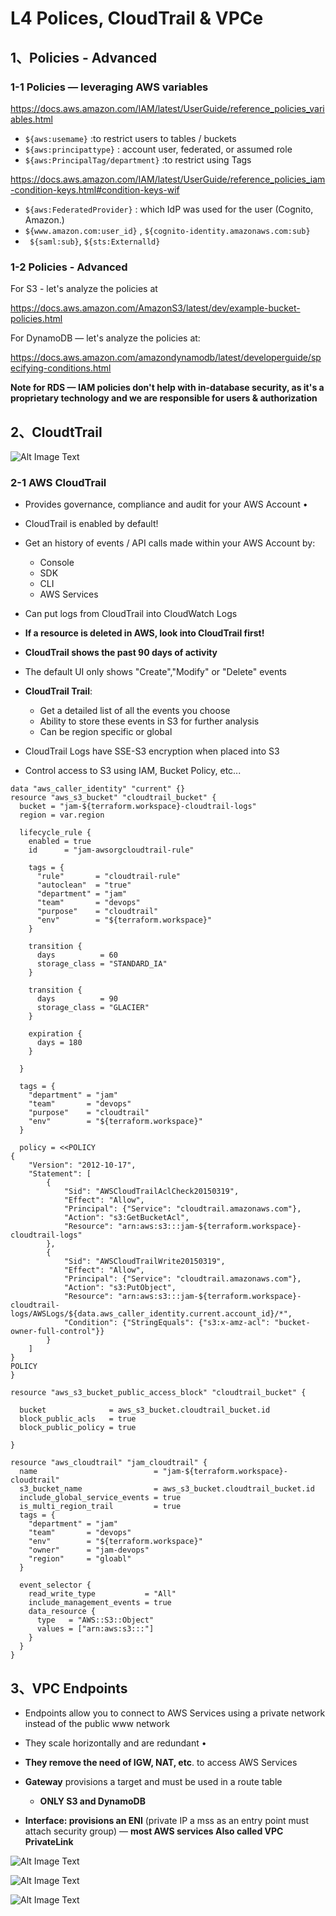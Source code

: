 # **L4 Polices, CloudTrail & VPCe**


## **1、Policies - Advanced**

### **1-1 Policies — leveraging AWS variables**


https://docs.aws.amazon.com/IAM/latest/UserGuide/reference_policies_variables.html

* `${aws:usemame}` :to restrict users to tables / buckets  
* `${aws:principattype}` : account user, federated, or assumed role 
* `${aws:PrincipalTag/department}` :to restrict using Tags 

https://docs.aws.amazon.com/IAM/latest/UserGuide/reference_policies_iam-condition-keys.html#condition-keys-wif


* `${aws:FederatedProvider}` : which IdP was used for the user (Cognito, Amazon.) 
* `${www.amazon.com:user_id}` , `${cognito-identity.amazonaws.com:sub}` 
* ` ${saml:sub}`, `${sts:Externalld}` 



### **1-2 Policies - Advanced**

 
For S3 - let's analyze the policies at

https://docs.aws.amazon.com/AmazonS3/latest/dev/example-bucket-policies.html


For DynamoDB — let's analyze the policies at: 

https://docs.aws.amazon.com/amazondynamodb/latest/developerguide/specifying-conditions.html


**Note for RDS — IAM policies don't help with in-database security, as it's a proprietary technology and we are responsible for users & authorization** 


## **2、CloudtTrail**

![Alt Image Text](../images/35_1.png "body image")

### **2-1 AWS CloudTrail**

*  Provides governance, compliance and audit for your AWS Account •
*  CloudTrail is enabled by default! 
*  Get an history of events / API calls made within your AWS Account by: 
	*  Console 
	*  SDK 
	*  CLI 
	*  AWS Services 

* Can put logs from CloudTrail into CloudWatch Logs 
* **If a resource is deleted in AWS, look into CloudTrail first!** 
* **CloudTrail shows the past 90 days of activity**
* The default UI only shows "Create","Modify" or "Delete" events 
* **CloudTrail Trail**: 
	* Get a detailed list of all the events you choose 
	* Ability to store these events in S3 for further analysis 
	* Can be region specific or global 

* CloudTrail Logs have SSE-S3 encryption when placed into S3 
* Control access to S3 using IAM, Bucket Policy, etc... 


```
data "aws_caller_identity" "current" {}
resource "aws_s3_bucket" "cloudtrail_bucket" {
  bucket = "jam-${terraform.workspace}-cloudtrail-logs"
  region = var.region

  lifecycle_rule {
    enabled = true
    id      = "jam-awsorgcloudtrail-rule"

    tags = {
      "rule"       = "cloudtrail-rule"
      "autoclean"  = "true"
      "department" = "jam"
      "team"       = "devops"
      "purpose"    = "cloudtrail"
      "env"        = "${terraform.workspace}"
    }

    transition {
      days          = 60
      storage_class = "STANDARD_IA"
    }

    transition {
      days          = 90
      storage_class = "GLACIER"
    }

    expiration {
      days = 180
    }

  }

  tags = {
    "department" = "jam"
    "team"       = "devops"
    "purpose"    = "cloudtrail"
    "env"        = "${terraform.workspace}"
  }

  policy = <<POLICY
{
    "Version": "2012-10-17",
    "Statement": [
        {
            "Sid": "AWSCloudTrailAclCheck20150319",
            "Effect": "Allow",
            "Principal": {"Service": "cloudtrail.amazonaws.com"},
            "Action": "s3:GetBucketAcl",
            "Resource": "arn:aws:s3:::jam-${terraform.workspace}-cloudtrail-logs"
        },
        {
            "Sid": "AWSCloudTrailWrite20150319",
            "Effect": "Allow",
            "Principal": {"Service": "cloudtrail.amazonaws.com"},
            "Action": "s3:PutObject",
            "Resource": "arn:aws:s3:::jam-${terraform.workspace}-cloudtrail-logs/AWSLogs/${data.aws_caller_identity.current.account_id}/*",
            "Condition": {"StringEquals": {"s3:x-amz-acl": "bucket-owner-full-control"}}
        }
    ]
} 
POLICY
}

resource "aws_s3_bucket_public_access_block" "cloudtrail_bucket" {

  bucket              = aws_s3_bucket.cloudtrail_bucket.id
  block_public_acls   = true
  block_public_policy = true
  
}

resource "aws_cloudtrail" "jam_cloudtrail" {
  name                          = "jam-${terraform.workspace}-cloudtrail"
  s3_bucket_name                = aws_s3_bucket.cloudtrail_bucket.id
  include_global_service_events = true
  is_multi_region_trail         = true
  tags = {
    "department" = "jam"
    "team"       = "devops"
    "env"        = "${terraform.workspace}"
    "owner"      = "jam-devops"
    "region"     = "gloabl"
  }

  event_selector {
    read_write_type           = "All"
    include_management_events = true
    data_resource {
      type   = "AWS::S3::Object"
      values = ["arn:aws:s3:::"]
    }
  }
}
```

## **3、VPC Endpoints**


* Endpoints allow you to connect to AWS Services using a private network instead of the public www network 
*  They scale horizontally and are redundant •
*  **They remove the need of IGW, NAT, etc**. to access AWS Services 
* **Gateway** provisions a target and must be used in a route table 
	* **ONLY S3 and DynamoDB** 

* **Interface: provisions an ENI** (private IP a mss as an entry point must attach security group) — **most AWS services Also called VPC PrivateLink** 



![Alt Image Text](../images/35_4.png "body image")


![Alt Image Text](../images/35_2.png "body image")

![Alt Image Text](../images/35_3.png "body image")
